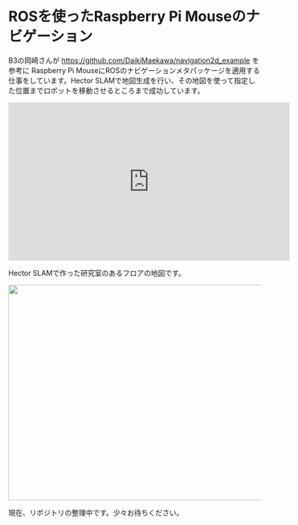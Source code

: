 # ROSを使ったRaspberry Pi Mouseのナビゲーション
B3の岡崎さんが <a href="https://github.com/DaikiMaekawa/navigation2d_example">https://github.com/DaikiMaekawa/navigation2d_example</a> を参考に Raspberry Pi MouseにROSのナビゲーションメタパッケージを適用する仕事をしています。Hector SLAMで地図生成を行い、その地図を使って指定した位置までロボットを移動させるところまで成功しています。

<iframe width="560" height="315" src="https://www.youtube.com/embed/FpcTqOiYzMc" frameborder="0" allowfullscreen></iframe>

Hector SLAMで作った研究室のあるフロアの地図です。

<a href="https://lab.ueda.tech/wp-content/uploads/2017/06/hector08_eddited.png"><img src="https://lab.ueda.tech/wp-content/uploads/2017/06/hector08_eddited.png" alt="" width="762" height="429" class="alignright size-full wp-image-3000" /></a>

現在、リポジトリの整理中です。少々お待ちください。

